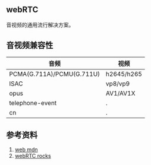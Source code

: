 ## webRTC
音视频的通用流行解决方案。

## 音视频兼容性
音频|视频
--|--
PCMA(G.711A)/PCMU(G.711U)|h2645/h265
ISAC|vp8/vp9
opus|AV1/AV1X
telephone-event|.
cn|.


## 参考资料
1. [web mdn](https://developer.mozilla.org/zh-CN/docs/Web/API/WebRTC_API)
2. [webRTC rocks](https://www.html5rocks.com/en/tutorials/webrtc/basics/)